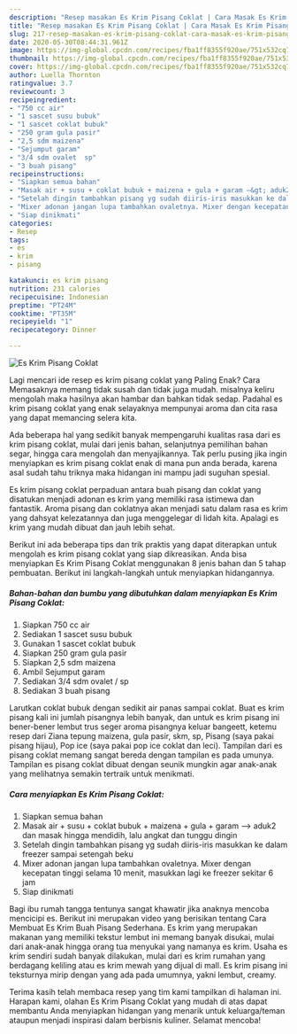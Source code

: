 ```yaml
---
description: "Resep masakan Es Krim Pisang Coklat | Cara Masak Es Krim Pisang Coklat Yang Enak Dan Lezat"
title: "Resep masakan Es Krim Pisang Coklat | Cara Masak Es Krim Pisang Coklat Yang Enak Dan Lezat"
slug: 217-resep-masakan-es-krim-pisang-coklat-cara-masak-es-krim-pisang-coklat-yang-enak-dan-lezat
date: 2020-05-30T08:44:31.961Z
image: https://img-global.cpcdn.com/recipes/fba1ff8355f920ae/751x532cq70/es-krim-pisang-coklat-foto-resep-utama.jpg
thumbnail: https://img-global.cpcdn.com/recipes/fba1ff8355f920ae/751x532cq70/es-krim-pisang-coklat-foto-resep-utama.jpg
cover: https://img-global.cpcdn.com/recipes/fba1ff8355f920ae/751x532cq70/es-krim-pisang-coklat-foto-resep-utama.jpg
author: Luella Thornton
ratingvalue: 3.7
reviewcount: 3
recipeingredient:
- "750 cc air"
- "1 sascet susu bubuk"
- "1 sascet coklat bubuk"
- "250 gram gula pasir"
- "2,5 sdm maizena"
- "Sejumput garam"
- "3/4 sdm ovalet  sp"
- "3 buah pisang"
recipeinstructions:
- "Siapkan semua bahan"
- "Masak air + susu + coklat bubuk + maizena + gula + garam —&gt; aduk2 dan masak hingga mendidih, lalu angkat dan tunggu dingin"
- "Setelah dingin tambahkan pisang yg sudah diiris-iris masukkan ke dalam freezer sampai setengah beku"
- "Mixer adonan jangan lupa tambahkan ovaletnya. Mixer dengan kecepatan tinggi selama 10 menit, masukkan lagi ke freezer sekitar 6 jam"
- "Siap dinikmati"
categories:
- Resep
tags:
- es
- krim
- pisang

katakunci: es krim pisang 
nutrition: 231 calories
recipecuisine: Indonesian
preptime: "PT24M"
cooktime: "PT35M"
recipeyield: "1"
recipecategory: Dinner

---
```



![Es Krim Pisang Coklat](https://img-global.cpcdn.com/recipes/fba1ff8355f920ae/751x532cq70/es-krim-pisang-coklat-foto-resep-utama.jpg)

Lagi mencari ide resep es krim pisang coklat yang Paling Enak? Cara Memasaknya memang tidak susah dan tidak juga mudah. misalnya keliru mengolah maka hasilnya akan hambar dan bahkan tidak sedap. Padahal es krim pisang coklat yang enak selayaknya mempunyai aroma dan cita rasa yang dapat memancing selera kita.

Ada beberapa hal yang sedikit banyak mempengaruhi kualitas rasa dari es krim pisang coklat, mulai dari jenis bahan, selanjutnya pemilihan bahan segar, hingga cara mengolah dan menyajikannya. Tak perlu pusing jika ingin menyiapkan es krim pisang coklat enak di mana pun anda berada, karena asal sudah tahu triknya maka hidangan ini mampu jadi suguhan spesial.

Es krim pisang coklat perpaduan antara buah pisang dan coklat yang disatukan menjadi adonan es krim yang memiliki rasa istimewa dan fantastik. Aroma pisang dan coklatnya akan menjadi satu dalam rasa es krim yang dahsyat kelezatannya dan juga menggelegar di lidah kita. Apalagi es krim yang mudah dibuat dan jauh lebih sehat.


Berikut ini ada beberapa tips dan trik praktis yang dapat diterapkan untuk mengolah es krim pisang coklat yang siap dikreasikan. Anda bisa menyiapkan Es Krim Pisang Coklat menggunakan 8 jenis bahan dan 5 tahap pembuatan. Berikut ini langkah-langkah untuk menyiapkan hidangannya.

<!--inarticleads1-->

##### Bahan-bahan dan bumbu yang dibutuhkan dalam menyiapkan Es Krim Pisang Coklat:

1. Siapkan 750 cc air
1. Sediakan 1 sascet susu bubuk
1. Gunakan 1 sascet coklat bubuk
1. Siapkan 250 gram gula pasir
1. Siapkan 2,5 sdm maizena
1. Ambil Sejumput garam
1. Sediakan 3/4 sdm ovalet / sp
1. Sediakan 3 buah pisang


Larutkan coklat bubuk dengan sedikit air panas sampai coklat. Buat es krim pisang kali ini jumlah pisangnya lebih banyak, dan untuk es krim pisang ini bener-bener lembut trus seger aroma pisangnya keluar bangeett, ketemu resep dari Ziana tepung maizena, gula pasir, skm, sp, Pisang (saya pakai pisang hijau), Pop ice (saya pakai pop ice coklat dan leci). Tampilan dari es pisang coklat memang sangat bereda dengan tampilan es pada umunya. Tampilan es pisang coklat dibuat dengan seunik mungkin agar anak-anak yang melihatnya semakin tertraik untuk menikmati. 

<!--inarticleads2-->

##### Cara menyiapkan Es Krim Pisang Coklat:

1. Siapkan semua bahan
1. Masak air + susu + coklat bubuk + maizena + gula + garam —&gt; aduk2 dan masak hingga mendidih, lalu angkat dan tunggu dingin
1. Setelah dingin tambahkan pisang yg sudah diiris-iris masukkan ke dalam freezer sampai setengah beku
1. Mixer adonan jangan lupa tambahkan ovaletnya. Mixer dengan kecepatan tinggi selama 10 menit, masukkan lagi ke freezer sekitar 6 jam
1. Siap dinikmati


Bagi ibu rumah tangga tentunya sangat khawatir jika anaknya mencoba mencicipi es. Berikut ini merupakan video yang berisikan tentang Cara Membuat Es Krim Buah Pisang Sederhana. Es krim yang merupakan makanan yang memiliki tekstur lembut ini memang banyak disukai, mulai dari anak-anak hingga orang tua menyukai yang namanya es krim. Usaha es krim sendiri sudah banyak dilakukan, mulai dari es krim rumahan yang berdagang keliling atau es krim mewah yang dijual di mall. Es krim pisang ini teksturnya mirip dengan yang ada pada umumnya, yakni lembut, creamy. 

Terima kasih telah membaca resep yang tim kami tampilkan di halaman ini. Harapan kami, olahan Es Krim Pisang Coklat yang mudah di atas dapat membantu Anda menyiapkan hidangan yang menarik untuk keluarga/teman ataupun menjadi inspirasi dalam berbisnis kuliner. Selamat mencoba!
